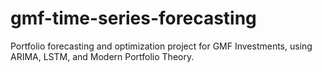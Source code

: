 # gmf-time-series-forecasting
Portfolio forecasting and optimization project for GMF Investments, using ARIMA, LSTM, and Modern Portfolio Theory.
